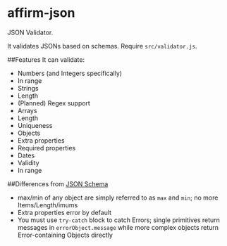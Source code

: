 affirm-json
===========

JSON Validator.

It validates JSONs based on schemas. Require `src/validator.js`.

##Features
It can validate:

 * Numbers (and Integers specifically)
  * In range
 * Strings 
  * Length
  * (Planned) Regex support
 * Arrays
  * Length
  * Uniqueness
 * Objects
  * Extra properties
  * Required properties
 * Dates
  * Validity
  * In range


##Differences from [JSON Schema](http://json-schema.org/)

* max/min of any object are simply referred to as `max` and `min`; no more Items/Length/imums
* Extra properties error by default
* You must use `try-catch` block to catch Errors; single primitives return messages in `errorObject.message` while more complex objects return Error-containing Objects directly